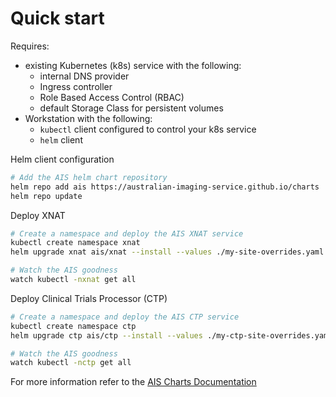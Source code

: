 # Quick start

Requires:

* existing Kubernetes (k8s) service with the following:
  * internal DNS provider
  * Ingress controller
  * Role Based Access Control (RBAC)
  * default Storage Class for persistent volumes
* Workstation with the following:
  * `kubectl` client configured to control your k8s service
  * `helm` client

Helm client configuration

```bash
# Add the AIS helm chart repository
helm repo add ais https://australian-imaging-service.github.io/charts
helm repo update
```

Deploy XNAT

```bash
# Create a namespace and deploy the AIS XNAT service
kubectl create namespace xnat
helm upgrade xnat ais/xnat --install --values ./my-site-overrides.yaml --namespace xnat

# Watch the AIS goodness
watch kubectl -nxnat get all
```

Deploy Clinical Trials Processor (CTP)

```bash
# Create a namespace and deploy the AIS CTP service
kubectl create namespace ctp
helm upgrade ctp ais/ctp --install --values ./my-ctp-site-overrides.yaml --namespace ctp

# Watch the AIS goodness
watch kubectl -nctp get all
```

For more information refer to the [AIS Charts Documentation](https://australian-imaging-service.github.io/charts/)
